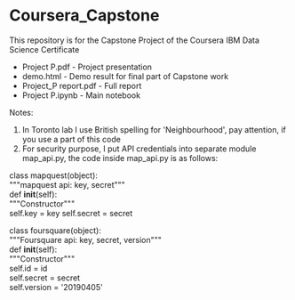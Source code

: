 # Coursera_Capstone
This repository is for the Capstone Project of the Coursera IBM Data Science Certificate

- Project P.pdf - Project presentation
- demo.html - Demo result for final part of Capstone work
- Project_P report.pdf - Full report
- Project P.ipynb -  Main notebook

Notes:
1. In Toronto lab I use British spelling for 'Neighbourhood', pay attention, if you use a part of this code
2. For security purpose, I put API credentials into separate module map_api.py,
the code inside map_api.py is as follows:

class mapquest(object):  
    """mapquest api: key, secret"""  
    def __init__(self):  
        """Constructor"""  
        self.key = key 
        self.secret = secret  
          
class foursquare(object):  
    """Foursquare api: key, secret, version"""  
    def __init__(self):  
        """Constructor"""  
        self.id = id   
        self.secret = secret  
        self.version = '20190405'  
        
